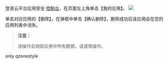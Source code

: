 登录云平台应用安全 [控制台](http://console.tce.fsphere.cn/legu/myapplication/index)，在页面左上角单击【我的应用】。
![](https://mc.qcloudimg.com/static/img/d976a46ba040d48e591718bfa2b379b6/image.png)

单击对应应用的【删除】，在弹框中单击【确认删除】，删除成功后该应用会在您的应用列表中消失。
>**注意：**
>
>该操作会销毁应用中所有数据，请谨慎操作。


only qzonestyle
